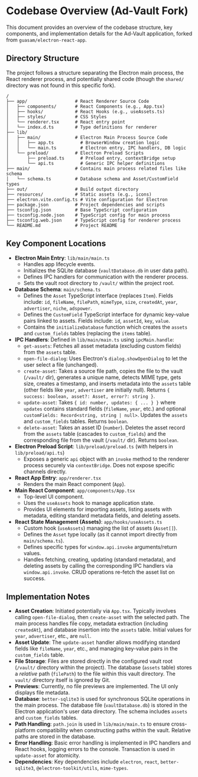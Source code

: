# Codebase Overview (Ad-Vault Fork)

This document provides an overview of the codebase structure, key components, and implementation details for the Ad-Vault application, forked from `guasam/electron-react-app`.

## Directory Structure

The project follows a structure separating the Electron main process, the React renderer process, and potentially shared code (though the `shared/` directory was not found in this specific fork).

```
/
├── app/                  # React Renderer Source Code
│   ├── components/       # React Components (e.g., App.tsx)
│   ├── hooks/            # React Hooks (e.g., useAssets.ts)
│   ├── styles/           # CSS Styles
│   └── renderer.tsx      # React entry point
│   └── index.d.ts        # Type definitions for renderer
├── lib/
│   ├── main/             # Electron Main Process Source Code
│   │   ├── app.ts          # BrowserWindow creation logic
│   │   └── main.ts         # Electron entry, IPC handlers, DB logic
│   └── preload/          # Electron Preload Scripts
│       ├── preload.ts      # Preload entry, contextBridge setup
│       └── api.ts          # Generic IPC helper definitions
├── main/                 # Contains main process related files like schema
│   └── schema.ts         # Database schema and Asset/CustomField types
├── out/                  # Build output directory
├── resources/            # Static assets (e.g., icons)
├── electron.vite.config.ts # Vite configuration for Electron
├── package.json          # Project dependencies and scripts
├── tsconfig.json         # Base TypeScript configuration
├── tsconfig.node.json    # TypeScript config for main process
├── tsconfig.web.json     # TypeScript config for renderer process
└── README.md             # Project README
```

## Key Component Locations

*   **Electron Main Entry**: `lib/main/main.ts`
    *   Handles app lifecycle events.
    *   Initializes the SQLite database (`vaultDatabase.db` in user data path).
    *   Defines IPC handlers for communication with the renderer process.
    *   Sets the vault root directory to `/vault/` within the project root.
*   **Database Schema**: `main/schema.ts`
    *   Defines the `Asset` TypeScript interface (replaces `Item`). Fields include: `id`, `fileName`, `filePath`, `mimeType`, `size`, `createdAt`, `year`, `advertiser`, `niche`, `adspower`.
    *   Defines the `CustomField` TypeScript interface for dynamic key-value pairs linked to assets. Fields include: `id`, `assetId`, `key`, `value`.
    *   Contains the `initializeDatabase` function which creates the `assets` and `custom_fields` tables (replacing the `items` table).
*   **IPC Handlers**: Defined in `lib/main/main.ts` using `ipcMain.handle`:
    *   `get-assets`: Fetches all asset metadata (excluding custom fields) from the `assets` table.
    *   `open-file-dialog`: Uses Electron's `dialog.showOpenDialog` to let the user select a file (unchanged).
    *   `create-asset`: Takes a source file path, copies the file to the vault (`/vault/` dir), generates a unique name, detects MIME type, gets size, creates a timestamp, and inserts metadata into the `assets` table (other fields like `year`, `advertiser` are initially null). Returns `{ success: boolean, asset?: Asset, error?: string }`.
    *   `update-asset`: Takes `{ id: number, updates: { ... } }` where `updates` contains standard fields (`fileName`, `year`, etc.) and optional `customFields: Record<string, string | null>`. Updates the `assets` and `custom_fields` tables. Returns `boolean`.
    *   `delete-asset`: Takes an asset ID (`number`). Deletes the asset record from the `assets` table (cascades to `custom_fields`) and the corresponding file from the vault (`/vault/` dir). Returns `boolean`.
*   **Electron Preload Script**: `lib/preload/preload.ts` (with helpers in `lib/preload/api.ts`)
    *   Exposes a generic `api` object with an `invoke` method to the renderer process securely via `contextBridge`. Does not expose specific channels directly.
*   **React App Entry**: `app/renderer.tsx`
    *   Renders the main React component (`App`).
*   **Main React Component**: `app/components/App.tsx`
    *   Top-level UI component.
    *   Uses the `useAssets` hook to manage application state.
    *   Provides UI elements for importing assets, listing assets with metadata, editing standard metadata fields, and deleting assets.
*   **React State Management (Assets)**: `app/hooks/useAssets.ts`
    *   Custom hook (`useAssets`) managing the list of assets (`Asset[]`).
    *   Defines the `Asset` type locally (as it cannot import directly from `main/schema.ts`).
    *   Defines specific types for `window.api.invoke` arguments/return values.
    *   Handles fetching, creating, updating (standard metadata), and deleting assets by calling the corresponding IPC handlers via `window.api.invoke`. CRUD operations re-fetch the asset list on success.

## Implementation Notes

*   **Asset Creation**: Initiated potentially via `App.tsx`. Typically involves calling `open-file-dialog`, then `create-asset` with the selected path. The main process handles file copy, metadata extraction (including `createdAt`), and database insertion into the `assets` table. Initial values for `year`, `advertiser`, etc., are `null`.
*   **Asset Update**: The `update-asset` handler allows modifying standard fields like `fileName`, `year`, etc., and managing key-value pairs in the `custom_fields` table.
*   **File Storage**: Files are stored directly in the configured vault root (`/vault/` directory within the project). The database (`assets` table) stores a *relative* path (`filePath`) to the file within this vault directory. The `vault/` directory itself is ignored by Git.
*   **Previews**: Currently, no file previews are implemented. The UI only displays file metadata.
*   **Database**: `better-sqlite3` is used for synchronous SQLite operations in the main process. The database file (`vaultDatabase.db`) is stored in the Electron application's user data directory. The schema includes `assets` and `custom_fields` tables.
*   **Path Handling**: `path.join` is used in `lib/main/main.ts` to ensure cross-platform compatibility when constructing paths within the vault. Relative paths are stored in the database.
*   **Error Handling**: Basic error handling is implemented in IPC handlers and React hooks, logging errors to the console. Transaction is used in `update-asset` for atomicity.
*   **Dependencies**: Key dependencies include `electron`, `react`, `better-sqlite3`, `@electron-toolkit/utils`, `mime-types`.
